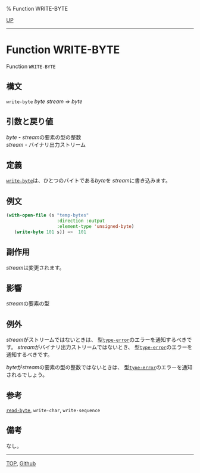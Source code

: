 % Function WRITE-BYTE

[UP](21.2.html)  

---

# Function **WRITE-BYTE**


Function `WRITE-BYTE`


## 構文

`write-byte` *byte* *stream* => *byte*


## 引数と戻り値

*byte* - *stream*の要素の型の整数  
*stream* - バイナリ出力ストリーム


## 定義

[`write-byte`](21.2.write-byte.html)は、ひとつのバイトである*byte*を
*stream*に書き込みます。


## 例文

```lisp
(with-open-file (s "temp-bytes" 
                   :direction :output
                   :element-type 'unsigned-byte)
   (write-byte 101 s)) =>  101
```


## 副作用

*stream*は変更されます。


## 影響

*stream*の要素の型


## 例外

*stream*がストリームではないときは、
型[`type-error`](4.4.type-error.html)のエラーを通知するべきです。
*stream*がバイナリ出力ストリームではないとき、
型[`type-error`](4.4.type-error.html)のエラーを通知するべきです。

*byte*が*stream*の要素の型の整数ではないときは、
型[`type-error`](4.4.type-error.html)のエラーを通知されるでしょう。


## 参考

[`read-byte`](21.2.read-byte.html),
`write-char`,
`write-sequence`


## 備考

なし。


---
[TOP](index.html),  [Github](https://github.com/nptcl/npt-japanese)

